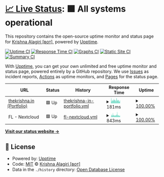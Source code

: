 # [📈 Live Status](https://status.thekrishna.in): <!--live status--> **🟩 All systems operational**

This repository contains the open-source uptime monitor and status page for [Krishna Alagiri [ʙᴏᴛ]](kanth.tech/github), powered by [Upptime](https://github.com/upptime/upptime).

[![Uptime CI](https://github.com/kalagiri-bot/status/workflows/Uptime%20CI/badge.svg)](https://github.com/kalagiri-bot/status/actions?query=workflow%3A%22Uptime+CI%22)
[![Response Time CI](https://github.com/kalagiri-bot/status/workflows/Response%20Time%20CI/badge.svg)](https://github.com/kalagiri-bot/status/actions?query=workflow%3A%22Response+Time+CI%22)
[![Graphs CI](https://github.com/kalagiri-bot/status/workflows/Graphs%20CI/badge.svg)](https://github.com/kalagiri-bot/status/actions?query=workflow%3A%22Graphs+CI%22)
[![Static Site CI](https://github.com/kalagiri-bot/status/workflows/Static%20Site%20CI/badge.svg)](https://github.com/kalagiri-bot/status/actions?query=workflow%3A%22Static+Site+CI%22)
[![Summary CI](https://github.com/kalagiri-bot/status/workflows/Summary%20CI/badge.svg)](https://github.com/kalagiri-bot/status/actions?query=workflow%3A%22Summary+CI%22)

With [Upptime](https://upptime.js.org), you can get your own unlimited and free uptime monitor and status page, powered entirely by a GitHub repository. We use [Issues](https://github.com/kalagiri-bot/status/issues) as incident reports, [Actions](https://github.com/kalagiri-bot/status/actions) as uptime monitors, and [Pages](https://status.thekrishna.in) for the status page.

<!--start: status pages-->
<!-- This summary is generated by Upptime (https://github.com/upptime/upptime) -->
<!-- Do not edit this manually, your changes will be overwritten -->
<!-- prettier-ignore -->
| URL | Status | History | Response Time | Uptime |
| --- | ------ | ------- | ------------- | ------ |
| <img alt="" src="https://thekrishna.in/favicon.ico" height="13"> [thekrishna.in (Portfolio)](https://thekrishna.in/) | 🟩 Up | [thekrishna-in-portfolio.yml](https://github.com/kalagiri-bot/status/commits/HEAD/history/thekrishna-in-portfolio.yml) | <details><summary><img alt="Response time graph" src="./graphs/thekrishna-in-portfolio/response-time-week.png" height="20"> 181ms</summary><br><a href="https://status.thekrishna.in/history/thekrishna-in-portfolio"><img alt="Response time 160" src="https://img.shields.io/endpoint?url=https%3A%2F%2Fraw.githubusercontent.com%2Fkalagiri-bot%2Fstatus%2FHEAD%2Fapi%2Fthekrishna-in-portfolio%2Fresponse-time.json"></a><br><a href="https://status.thekrishna.in/history/thekrishna-in-portfolio"><img alt="24-hour response time 140" src="https://img.shields.io/endpoint?url=https%3A%2F%2Fraw.githubusercontent.com%2Fkalagiri-bot%2Fstatus%2FHEAD%2Fapi%2Fthekrishna-in-portfolio%2Fresponse-time-day.json"></a><br><a href="https://status.thekrishna.in/history/thekrishna-in-portfolio"><img alt="7-day response time 181" src="https://img.shields.io/endpoint?url=https%3A%2F%2Fraw.githubusercontent.com%2Fkalagiri-bot%2Fstatus%2FHEAD%2Fapi%2Fthekrishna-in-portfolio%2Fresponse-time-week.json"></a><br><a href="https://status.thekrishna.in/history/thekrishna-in-portfolio"><img alt="30-day response time 161" src="https://img.shields.io/endpoint?url=https%3A%2F%2Fraw.githubusercontent.com%2Fkalagiri-bot%2Fstatus%2FHEAD%2Fapi%2Fthekrishna-in-portfolio%2Fresponse-time-month.json"></a><br><a href="https://status.thekrishna.in/history/thekrishna-in-portfolio"><img alt="1-year response time 160" src="https://img.shields.io/endpoint?url=https%3A%2F%2Fraw.githubusercontent.com%2Fkalagiri-bot%2Fstatus%2FHEAD%2Fapi%2Fthekrishna-in-portfolio%2Fresponse-time-year.json"></a></details> | <details><summary><a href="https://status.thekrishna.in/history/thekrishna-in-portfolio">100.00%</a></summary><a href="https://status.thekrishna.in/history/thekrishna-in-portfolio"><img alt="All-time uptime 99.97%" src="https://img.shields.io/endpoint?url=https%3A%2F%2Fraw.githubusercontent.com%2Fkalagiri-bot%2Fstatus%2FHEAD%2Fapi%2Fthekrishna-in-portfolio%2Fuptime.json"></a><br><a href="https://status.thekrishna.in/history/thekrishna-in-portfolio"><img alt="24-hour uptime 100.00%" src="https://img.shields.io/endpoint?url=https%3A%2F%2Fraw.githubusercontent.com%2Fkalagiri-bot%2Fstatus%2FHEAD%2Fapi%2Fthekrishna-in-portfolio%2Fuptime-day.json"></a><br><a href="https://status.thekrishna.in/history/thekrishna-in-portfolio"><img alt="7-day uptime 100.00%" src="https://img.shields.io/endpoint?url=https%3A%2F%2Fraw.githubusercontent.com%2Fkalagiri-bot%2Fstatus%2FHEAD%2Fapi%2Fthekrishna-in-portfolio%2Fuptime-week.json"></a><br><a href="https://status.thekrishna.in/history/thekrishna-in-portfolio"><img alt="30-day uptime 100.00%" src="https://img.shields.io/endpoint?url=https%3A%2F%2Fraw.githubusercontent.com%2Fkalagiri-bot%2Fstatus%2FHEAD%2Fapi%2Fthekrishna-in-portfolio%2Fuptime-month.json"></a><br><a href="https://status.thekrishna.in/history/thekrishna-in-portfolio"><img alt="1-year uptime 99.97%" src="https://img.shields.io/endpoint?url=https%3A%2F%2Fraw.githubusercontent.com%2Fkalagiri-bot%2Fstatus%2FHEAD%2Fapi%2Fthekrishna-in-portfolio%2Fuptime-year.json"></a></details>
| <img alt="" src="https://upload.wikimedia.org/wikipedia/commons/thumb/6/60/Nextcloud_Logo.svg/141px-Nextcloud_Logo.svg.png" height="13"> FL - Nextcloud | 🟩 Up | [fl-nextcloud.yml](https://github.com/kalagiri-bot/status/commits/HEAD/history/fl-nextcloud.yml) | <details><summary><img alt="Response time graph" src="./graphs/fl-nextcloud/response-time-week.png" height="20"> 843ms</summary><br><a href="https://status.thekrishna.in/history/fl-nextcloud"><img alt="Response time 827" src="https://img.shields.io/endpoint?url=https%3A%2F%2Fraw.githubusercontent.com%2Fkalagiri-bot%2Fstatus%2FHEAD%2Fapi%2Ffl-nextcloud%2Fresponse-time.json"></a><br><a href="https://status.thekrishna.in/history/fl-nextcloud"><img alt="24-hour response time 607" src="https://img.shields.io/endpoint?url=https%3A%2F%2Fraw.githubusercontent.com%2Fkalagiri-bot%2Fstatus%2FHEAD%2Fapi%2Ffl-nextcloud%2Fresponse-time-day.json"></a><br><a href="https://status.thekrishna.in/history/fl-nextcloud"><img alt="7-day response time 843" src="https://img.shields.io/endpoint?url=https%3A%2F%2Fraw.githubusercontent.com%2Fkalagiri-bot%2Fstatus%2FHEAD%2Fapi%2Ffl-nextcloud%2Fresponse-time-week.json"></a><br><a href="https://status.thekrishna.in/history/fl-nextcloud"><img alt="30-day response time 854" src="https://img.shields.io/endpoint?url=https%3A%2F%2Fraw.githubusercontent.com%2Fkalagiri-bot%2Fstatus%2FHEAD%2Fapi%2Ffl-nextcloud%2Fresponse-time-month.json"></a><br><a href="https://status.thekrishna.in/history/fl-nextcloud"><img alt="1-year response time 827" src="https://img.shields.io/endpoint?url=https%3A%2F%2Fraw.githubusercontent.com%2Fkalagiri-bot%2Fstatus%2FHEAD%2Fapi%2Ffl-nextcloud%2Fresponse-time-year.json"></a></details> | <details><summary><a href="https://status.thekrishna.in/history/fl-nextcloud">100.00%</a></summary><a href="https://status.thekrishna.in/history/fl-nextcloud"><img alt="All-time uptime 98.38%" src="https://img.shields.io/endpoint?url=https%3A%2F%2Fraw.githubusercontent.com%2Fkalagiri-bot%2Fstatus%2FHEAD%2Fapi%2Ffl-nextcloud%2Fuptime.json"></a><br><a href="https://status.thekrishna.in/history/fl-nextcloud"><img alt="24-hour uptime 100.00%" src="https://img.shields.io/endpoint?url=https%3A%2F%2Fraw.githubusercontent.com%2Fkalagiri-bot%2Fstatus%2FHEAD%2Fapi%2Ffl-nextcloud%2Fuptime-day.json"></a><br><a href="https://status.thekrishna.in/history/fl-nextcloud"><img alt="7-day uptime 100.00%" src="https://img.shields.io/endpoint?url=https%3A%2F%2Fraw.githubusercontent.com%2Fkalagiri-bot%2Fstatus%2FHEAD%2Fapi%2Ffl-nextcloud%2Fuptime-week.json"></a><br><a href="https://status.thekrishna.in/history/fl-nextcloud"><img alt="30-day uptime 99.79%" src="https://img.shields.io/endpoint?url=https%3A%2F%2Fraw.githubusercontent.com%2Fkalagiri-bot%2Fstatus%2FHEAD%2Fapi%2Ffl-nextcloud%2Fuptime-month.json"></a><br><a href="https://status.thekrishna.in/history/fl-nextcloud"><img alt="1-year uptime 98.38%" src="https://img.shields.io/endpoint?url=https%3A%2F%2Fraw.githubusercontent.com%2Fkalagiri-bot%2Fstatus%2FHEAD%2Fapi%2Ffl-nextcloud%2Fuptime-year.json"></a></details>

<!--end: status pages-->

[**Visit our status website →**](https://status.thekrishna.in)

## 📄 License

- Powered by: [Upptime](https://github.com/upptime/upptime)
- Code: [MIT](./LICENSE) © [Krishna Alagiri [ʙᴏᴛ]](kanth.tech/github)
- Data in the `./history` directory: [Open Database License](https://opendatacommons.org/licenses/odbl/1-0/)
